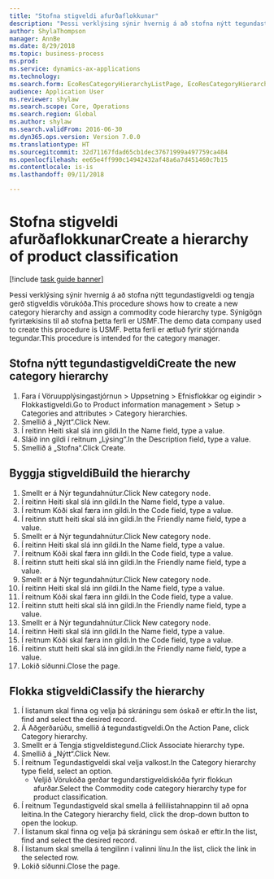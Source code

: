 ```yaml
--- 
title: "Stofna stigveldi afurðaflokkunar"
description: "Þessi verklýsing sýnir hvernig á að stofna nýtt tegundastigveldi og tengja gerð stigveldis vörukóða."
author: ShylaThompson
manager: AnnBe
ms.date: 8/29/2018
ms.topic: business-process
ms.prod: 
ms.service: dynamics-ax-applications
ms.technology: 
ms.search.form: EcoResCategoryHierarchyListPage, EcoResCategoryHierarchyCreate, EcoResCategory, EcoResCategoryHierarchyRole
audience: Application User
ms.reviewer: shylaw
ms.search.scope: Core, Operations
ms.search.region: Global
ms.author: shylaw
ms.search.validFrom: 2016-06-30
ms.dyn365.ops.version: Version 7.0.0
ms.translationtype: HT
ms.sourcegitcommit: 32d71167fdad65cb1dec37671999a497759ca484
ms.openlocfilehash: ee65e4ff990c14942432af48a6a7d451460c7b15
ms.contentlocale: is-is
ms.lasthandoff: 09/11/2018

---
```

# <a name="create-a-hierarchy-of-product-classification"></a><span data-ttu-id="48121-103">Stofna stigveldi afurðaflokkunar</span><span class="sxs-lookup"><span data-stu-id="48121-103">Create a hierarchy of product classification</span></span>

[!include [task guide banner](../../includes/task-guide-banner.md)]

<span data-ttu-id="48121-104">Þessi verklýsing sýnir hvernig á að stofna nýtt tegundastigveldi og tengja gerð stigveldis vörukóða.</span><span class="sxs-lookup"><span data-stu-id="48121-104">This procedure shows how to create a new category hierarchy and assign a commodity code hierarchy type.</span></span> <span data-ttu-id="48121-105">Sýnigögn fyrirtækisins til að stofna þetta ferli er USMF.</span><span class="sxs-lookup"><span data-stu-id="48121-105">The demo data company used to create this procedure is USMF.</span></span> <span data-ttu-id="48121-106">Þetta ferli er ætluð fyrir stjórnanda tegundar.</span><span class="sxs-lookup"><span data-stu-id="48121-106">This procedure is intended for the category manager.</span></span>


## <a name="create-the-new-category-hierarchy"></a><span data-ttu-id="48121-107">Stofna nýtt tegundastigveldi</span><span class="sxs-lookup"><span data-stu-id="48121-107">Create the new category hierarchy</span></span>
1. <span data-ttu-id="48121-108">Fara í Vöruupplýsingastjórnun > Uppsetning > Efnisflokkar og eigindir > Flokkastigveldi.</span><span class="sxs-lookup"><span data-stu-id="48121-108">Go to Product information management > Setup > Categories and attributes > Category hierarchies.</span></span>
2. <span data-ttu-id="48121-109">Smellið á „Nýtt“.</span><span class="sxs-lookup"><span data-stu-id="48121-109">Click New.</span></span>
3. <span data-ttu-id="48121-110">Í reitinn Heiti skal slá inn gildi.</span><span class="sxs-lookup"><span data-stu-id="48121-110">In the Name field, type a value.</span></span>
4. <span data-ttu-id="48121-111">Sláið inn gildi í reitnum „Lýsing“.</span><span class="sxs-lookup"><span data-stu-id="48121-111">In the Description field, type a value.</span></span>
5. <span data-ttu-id="48121-112">Smellið á „Stofna“.</span><span class="sxs-lookup"><span data-stu-id="48121-112">Click Create.</span></span>

## <a name="build-the-hierarchy"></a><span data-ttu-id="48121-113">Byggja stigveldi</span><span class="sxs-lookup"><span data-stu-id="48121-113">Build the hierarchy</span></span>
1. <span data-ttu-id="48121-114">Smellt er á Nýr tegundahnútur.</span><span class="sxs-lookup"><span data-stu-id="48121-114">Click New category node.</span></span>
2. <span data-ttu-id="48121-115">Í reitinn Heiti skal slá inn gildi.</span><span class="sxs-lookup"><span data-stu-id="48121-115">In the Name field, type a value.</span></span>
3. <span data-ttu-id="48121-116">Í reitnum Kóði skal færa inn gildi.</span><span class="sxs-lookup"><span data-stu-id="48121-116">In the Code field, type a value.</span></span>
4. <span data-ttu-id="48121-117">Í reitinn stutt heiti skal slá inn gildi.</span><span class="sxs-lookup"><span data-stu-id="48121-117">In the Friendly name field, type a value.</span></span>
5. <span data-ttu-id="48121-118">Smellt er á Nýr tegundahnútur.</span><span class="sxs-lookup"><span data-stu-id="48121-118">Click New category node.</span></span>
6. <span data-ttu-id="48121-119">Í reitinn Heiti skal slá inn gildi.</span><span class="sxs-lookup"><span data-stu-id="48121-119">In the Name field, type a value.</span></span>
7. <span data-ttu-id="48121-120">Í reitnum Kóði skal færa inn gildi.</span><span class="sxs-lookup"><span data-stu-id="48121-120">In the Code field, type a value.</span></span>
8. <span data-ttu-id="48121-121">Í reitinn stutt heiti skal slá inn gildi.</span><span class="sxs-lookup"><span data-stu-id="48121-121">In the Friendly name field, type a value.</span></span>
9. <span data-ttu-id="48121-122">Smellt er á Nýr tegundahnútur.</span><span class="sxs-lookup"><span data-stu-id="48121-122">Click New category node.</span></span>
10. <span data-ttu-id="48121-123">Í reitinn Heiti skal slá inn gildi.</span><span class="sxs-lookup"><span data-stu-id="48121-123">In the Name field, type a value.</span></span>
11. <span data-ttu-id="48121-124">Í reitnum Kóði skal færa inn gildi.</span><span class="sxs-lookup"><span data-stu-id="48121-124">In the Code field, type a value.</span></span>
12. <span data-ttu-id="48121-125">Í reitinn stutt heiti skal slá inn gildi.</span><span class="sxs-lookup"><span data-stu-id="48121-125">In the Friendly name field, type a value.</span></span>
13. <span data-ttu-id="48121-126">Smellt er á Nýr tegundahnútur.</span><span class="sxs-lookup"><span data-stu-id="48121-126">Click New category node.</span></span>
14. <span data-ttu-id="48121-127">Í reitinn Heiti skal slá inn gildi.</span><span class="sxs-lookup"><span data-stu-id="48121-127">In the Name field, type a value.</span></span>
15. <span data-ttu-id="48121-128">Í reitnum Kóði skal færa inn gildi.</span><span class="sxs-lookup"><span data-stu-id="48121-128">In the Code field, type a value.</span></span>
16. <span data-ttu-id="48121-129">Í reitinn stutt heiti skal slá inn gildi.</span><span class="sxs-lookup"><span data-stu-id="48121-129">In the Friendly name field, type a value.</span></span>
17. <span data-ttu-id="48121-130">Lokið síðunni.</span><span class="sxs-lookup"><span data-stu-id="48121-130">Close the page.</span></span>

## <a name="classify-the-hierarchy"></a><span data-ttu-id="48121-131">Flokka stigveldi</span><span class="sxs-lookup"><span data-stu-id="48121-131">Classify the hierarchy</span></span>
1. <span data-ttu-id="48121-132">Í listanum skal finna og velja þá skráningu sem óskað er eftir.</span><span class="sxs-lookup"><span data-stu-id="48121-132">In the list, find and select the desired record.</span></span>
2. <span data-ttu-id="48121-133">Á Aðgerðarúðu, smellið á  tegundastigveldi.</span><span class="sxs-lookup"><span data-stu-id="48121-133">On the Action Pane, click Category hierarchy.</span></span>
3. <span data-ttu-id="48121-134">Smellt er á Tengja stigveldistegund.</span><span class="sxs-lookup"><span data-stu-id="48121-134">Click Associate hierarchy type.</span></span>
4. <span data-ttu-id="48121-135">Smellið á „Nýtt“.</span><span class="sxs-lookup"><span data-stu-id="48121-135">Click New.</span></span>
5. <span data-ttu-id="48121-136">Í reitnum Tegundastigveldi skal velja valkost.</span><span class="sxs-lookup"><span data-stu-id="48121-136">In the Category hierarchy type field, select an option.</span></span>
    * <span data-ttu-id="48121-137">Veljið Vörukóða gerðar tegundarstigveldiskóða fyrir flokkun afurðar.</span><span class="sxs-lookup"><span data-stu-id="48121-137">Select the Commodity code category hierarchy type for product classification.</span></span>  
6. <span data-ttu-id="48121-138">Í reitnum Tegundastigveld skal smella á fellilistahnappinn til að opna leitina.</span><span class="sxs-lookup"><span data-stu-id="48121-138">In the Category hierarchy field, click the drop-down button to open the lookup.</span></span>
7. <span data-ttu-id="48121-139">Í listanum skal finna og velja þá skráningu sem óskað er eftir.</span><span class="sxs-lookup"><span data-stu-id="48121-139">In the list, find and select the desired record.</span></span>
8. <span data-ttu-id="48121-140">Í listanum skal smella á tengilinn í valinni línu.</span><span class="sxs-lookup"><span data-stu-id="48121-140">In the list, click the link in the selected row.</span></span>
9. <span data-ttu-id="48121-141">Lokið síðunni.</span><span class="sxs-lookup"><span data-stu-id="48121-141">Close the page.</span></span>



